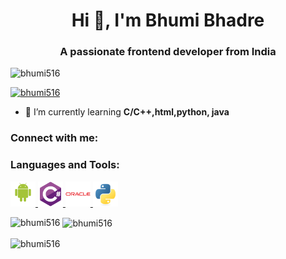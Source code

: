 <h1 align="center">Hi 👋, I'm Bhumi Bhadre</h1>
<h3 align="center">A passionate frontend developer from India</h3>

<p align="left"> <img src="https://komarev.com/ghpvc/?username=bhumi516&label=Profile%20views&color=0e75b6&style=flat" alt="bhumi516" /> </p>

<p align="left"> <a href="https://github.com/ryo-ma/github-profile-trophy"><img src="https://github-profile-trophy.vercel.app/?username=bhumi516" alt="bhumi516" /></a> </p>

- 🌱 I’m currently learning **C/C++,html,python, java**

<h3 align="left">Connect with me:</h3>
<p align="left">
</p>

<h3 align="left">Languages and Tools:</h3>
<p align="left"> <a href="https://developer.android.com" target="_blank" rel="noreferrer"> <img src="https://raw.githubusercontent.com/devicons/devicon/master/icons/android/android-original-wordmark.svg" alt="android" width="40" height="40"/> </a> <a href="https://www.w3schools.com/cs/" target="_blank" rel="noreferrer"> <img src="https://raw.githubusercontent.com/devicons/devicon/master/icons/csharp/csharp-original.svg" alt="csharp" width="40" height="40"/> </a> <a href="https://www.oracle.com/" target="_blank" rel="noreferrer"> <img src="https://raw.githubusercontent.com/devicons/devicon/master/icons/oracle/oracle-original.svg" alt="oracle" width="40" height="40"/> </a> <a href="https://www.python.org" target="_blank" rel="noreferrer"> <img src="https://raw.githubusercontent.com/devicons/devicon/master/icons/python/python-original.svg" alt="python" width="40" height="40"/> </a> </p>

<p><img align="left" src="https://github-readme-stats.vercel.app/api/top-langs?username=bhumi516&show_icons=true&locale=en&layout=compact" alt="bhumi516" /></p>

<p>&nbsp;<img align="center" src="https://github-readme-stats.vercel.app/api?username=bhumi516&show_icons=true&locale=en" alt="bhumi516" /></p>

<p><img align="center" src="https://github-readme-streak-stats.herokuapp.com/?user=bhumi516&" alt="bhumi516" /></p>
